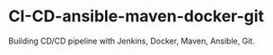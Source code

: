 # CI-CD-ansible-maven-docker-git
Building CD/CD pipeline with Jenkins, Docker, Maven, Ansible, Git.

